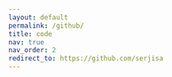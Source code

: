 ```yaml
---
layout: default
permalink: /github/
title: code
nav: true
nav_order: 2
redirect_to: https://github.com/serjisa
---
```


